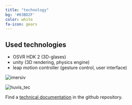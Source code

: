 ```yaml
---
title: "technology"
bg: '#63BD2F'
color: white
fa-icon: gears
---
```


## Used technologies

- OSVR HDK 2 (3D-glases)
- unity (3D rendering, physics engine)
- leap motion controller (gesture control, user interface)


![imersiv](img/huvis_imersiv.png)

![huvis_tec](img/huvis_tec.png)

Find a [technical documentation](https://github.com/huvis/huvis.github.io/tree/master/docs) in the github repository.